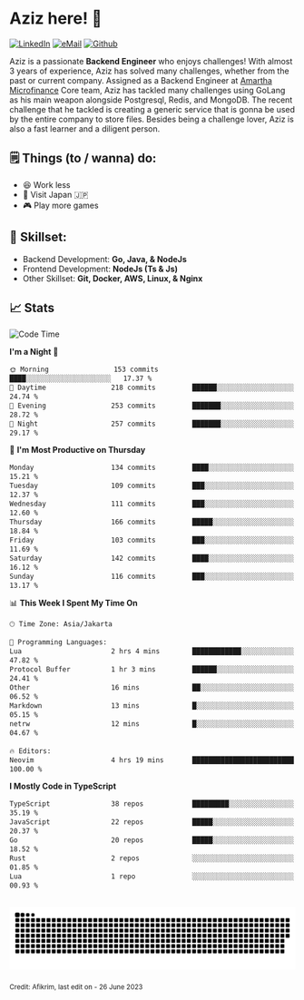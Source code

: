 # Aziz here! 👋

[![LinkedIn](https://img.shields.io/static/v1?message=afikrim&logo=linkedin&label=&color=0077B5&logoColor=white&labelColor=&style=for-the-badge)](https://www.linkedin.com/in/afikrim)
[![eMail](https://img.shields.io/static/v1?message=afikrim10@gmail.com&logo=gmail&label=&color=D14836&logoColor=white&labelColor=&style=for-the-badge)](mailto:afikrim10@gmail.com)
[![Github](https://komarev.com/ghpvc/?username=afikrim&label=Visitors&style=for-the-badge)](https://www.github.com/afikrim)

<!--Introduction-->
Aziz is a passionate **Backend Engineer** who enjoys challenges! With almost 3 years of experience, Aziz has solved many challenges, whether from the past or current company. Assigned as a Backend Engineer at [Amartha Microfinance](https://amartha.com) Core team, Aziz has tackled many challenges using GoLang as his main weapon alongside Postgresql, Redis, and MongoDB. The recent challenge that he tackled is creating a generic service that is gonna be used by the entire company to store files. Besides being a challenge lover, Aziz is also a fast learner and a diligent person.

<!--Things TODO-->
## 🗒️ Things (to / wanna) do:

- 😆 Work less
- 🚀 Visit Japan 🇯🇵
- 🎮 Play more games

<!--Skillset-->
## 🏅 Skillset:

- Backend Development: **Go, Java, & NodeJs**
- Frontend Development: **NodeJs (Ts & Js)**
- Other Skillset: **Git, Docker, AWS, Linux, & Nginx**

## 📈 Stats  

<!--START_SECTION:waka-->
![Code Time](http://img.shields.io/badge/Code%20Time-1%2C186%20hrs%2045%20mins-blue)

**I'm a Night 🦉** 

```text
🌞 Morning                153 commits         ████░░░░░░░░░░░░░░░░░░░░░   17.37 % 
🌆 Daytime                218 commits         ██████░░░░░░░░░░░░░░░░░░░   24.74 % 
🌃 Evening                253 commits         ███████░░░░░░░░░░░░░░░░░░   28.72 % 
🌙 Night                  257 commits         ███████░░░░░░░░░░░░░░░░░░   29.17 % 
```
📅 **I'm Most Productive on Thursday** 

```text
Monday                   134 commits         ████░░░░░░░░░░░░░░░░░░░░░   15.21 % 
Tuesday                  109 commits         ███░░░░░░░░░░░░░░░░░░░░░░   12.37 % 
Wednesday                111 commits         ███░░░░░░░░░░░░░░░░░░░░░░   12.60 % 
Thursday                 166 commits         █████░░░░░░░░░░░░░░░░░░░░   18.84 % 
Friday                   103 commits         ███░░░░░░░░░░░░░░░░░░░░░░   11.69 % 
Saturday                 142 commits         ████░░░░░░░░░░░░░░░░░░░░░   16.12 % 
Sunday                   116 commits         ███░░░░░░░░░░░░░░░░░░░░░░   13.17 % 
```


📊 **This Week I Spent My Time On** 

```text
🕑︎ Time Zone: Asia/Jakarta

💬 Programming Languages: 
Lua                      2 hrs 4 mins        ████████████░░░░░░░░░░░░░   47.82 % 
Protocol Buffer          1 hr 3 mins         ██████░░░░░░░░░░░░░░░░░░░   24.41 % 
Other                    16 mins             ██░░░░░░░░░░░░░░░░░░░░░░░   06.52 % 
Markdown                 13 mins             █░░░░░░░░░░░░░░░░░░░░░░░░   05.15 % 
netrw                    12 mins             █░░░░░░░░░░░░░░░░░░░░░░░░   04.67 % 

🔥 Editors: 
Neovim                   4 hrs 19 mins       █████████████████████████   100.00 % 
```

**I Mostly Code in TypeScript** 

```text
TypeScript               38 repos            █████████░░░░░░░░░░░░░░░░   35.19 % 
JavaScript               22 repos            █████░░░░░░░░░░░░░░░░░░░░   20.37 % 
Go                       20 repos            █████░░░░░░░░░░░░░░░░░░░░   18.52 % 
Rust                     2 repos             ░░░░░░░░░░░░░░░░░░░░░░░░░   01.85 % 
Lua                      1 repo              ░░░░░░░░░░░░░░░░░░░░░░░░░   00.93 % 
```




<!--END_SECTION:waka-->


<br clear="both">

<div align="center">
  <img src="https://raw.githubusercontent.com/afikrim/afikrim/output/snake.svg" alt="Snake animation" />
</div>


<sub>Credit: Afikrim, last edit on - 26 June 2023</sub>
